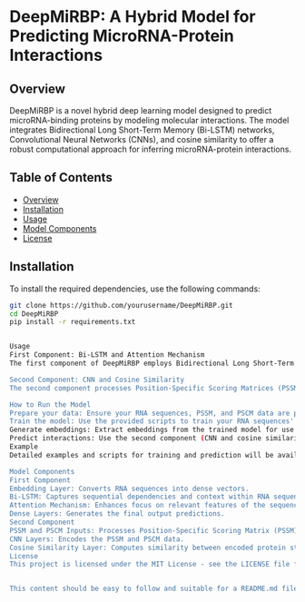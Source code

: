# DeepMiRBP: A Hybrid Model for Predicting MicroRNA-Protein Interactions

## Overview
DeepMiRBP is a novel hybrid deep learning model designed to predict microRNA-binding proteins by modeling molecular interactions. The model integrates Bidirectional Long Short-Term Memory (Bi-LSTM) networks, Convolutional Neural Networks (CNNs), and cosine similarity to offer a robust computational approach for inferring microRNA-protein interactions.

## Table of Contents
- [Overview](#overview)
- [Installation](#installation)
- [Usage](#usage)
- [Model Components](#model-components)
- [License](#license)

## Installation
To install the required dependencies, use the following commands:
```sh
git clone https://github.com/yourusername/DeepMiRBP.git
cd DeepMiRBP
pip install -r requirements.txt


Usage
First Component: Bi-LSTM and Attention Mechanism
The first component of DeepMiRBP employs Bidirectional Long Short-Term Memory (Bi-LSTM) networks combined with an attention mechanism. This component encodes RNA sequences and predicts their interactions with RNA-binding proteins (RBPs). The attention mechanism enhances the model's focus on the most relevant features of the sequence, improving prediction accuracy.

Second Component: CNN and Cosine Similarity
The second component processes Position-Specific Scoring Matrices (PSSM) and Protein Structure Contact Maps (PSCM) using Convolutional Neural Networks (CNNs). This component identifies similarities between encoded protein structures and miRNA-binding proteins. Leveraging cosine similarity provides a list of candidate proteins with a high likelihood of binding to the given miRNA.

How to Run the Model
Prepare your data: Ensure your RNA sequences, PSSM, and PSCM data are properly formatted and ready for input.
Train the model: Use the provided scripts to train your RNA sequences' first component (Bi-LSTM and attention).
Generate embeddings: Extract embeddings from the trained model for use in the second component.
Predict interactions: Use the second component (CNN and cosine similarity) to predict miRNA-protein interactions based on the embeddings and structural data.
Example
Detailed examples and scripts for training and prediction will be available in the repository's examples directory.

Model Components
First Component
Embedding Layer: Converts RNA sequences into dense vectors.
Bi-LSTM: Captures sequential dependencies and context within RNA sequences.
Attention Mechanism: Enhances focus on relevant features of the sequence.
Dense Layers: Generates the final output predictions.
Second Component
PSSM and PSCM Inputs: Processes Position-Specific Scoring Matrix (PSSM) and Protein Structure Contact Maps (PSCM).
CNN Layers: Encodes the PSSM and PSCM data.
Cosine Similarity Layer: Computes similarity between encoded protein structures.
License
This project is licensed under the MIT License - see the LICENSE file for details.


This content should be easy to follow and suitable for a README.md file in a GitHub repository. It provides an overview of the model, installation instructions, and a high-level description of the model components and their usage.
